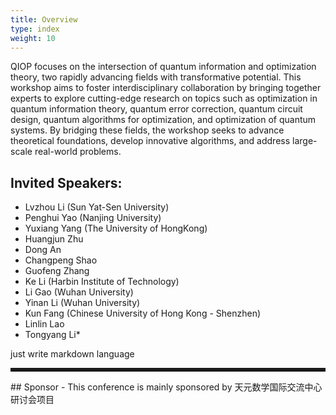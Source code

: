 ```yaml
---
title: Overview
type: index
weight: 10
---
```



QIOP focuses on the intersection of quantum information and optimization theory, two rapidly advancing fields with transformative potential. This workshop aims to foster interdisciplinary collaboration by bringing together experts to explore cutting-edge research on topics such as optimization in quantum information theory, quantum error correction, quantum circuit design, quantum algorithms for optimization, and optimization of quantum systems. By bridging these fields, the workshop seeks to advance theoretical foundations, develop innovative algorithms, and address large-scale real-world problems.

## Invited Speakers:
- Lvzhou Li (Sun Yat-Sen University)
- Penghui Yao (Nanjing University)
- Yuxiang Yang (The University of HongKong)
- Huangjun Zhu 
- Dong An 
- Changpeng Shao
- Guofeng Zhang 
- Ke Li (Harbin Institute of Technology)
- Li Gao (Wuhan University)
- Yinan Li (Wuhan University)
- Kun Fang  (Chinese University of Hong Kong - Shenzhen)
- Linlin Lao
- Tongyang Li* 
 
just write markdown language 



<hr style="border: 0; border-top: 5px solid;">
## Sponsor 
- This conference is mainly sponsored by 天元数学国际交流中心研讨会项目
